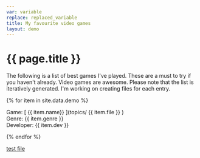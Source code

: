 ```yaml
---
var: variable
replace: replaced_variable
title: My favourite video games
layout: demo
---
```


# {{ page.title }}

The following is a list of best games I've played. These are a must to try if you haven't already. Video games are awesome.
Please note that the list is iteratively generated. I'm working on creating files for each entry.

{% for item in site.data.demo %}

Game: [ {{ item.name}} ](topics/ {{ item.file }} )\
Genre: {{ item.genre }}\
Developer: {{ item.dev }}

{% endfor %}		

[test file](test/testfile2.md)
	